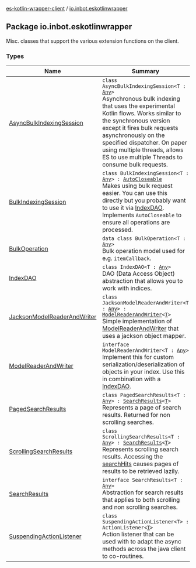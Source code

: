 [es-kotlin-wrapper-client](../index.md) / [io.inbot.eskotlinwrapper](./index.md)

## Package io.inbot.eskotlinwrapper

Misc. classes that support the various extension functions on the client.

### Types

| Name | Summary |
|---|---|
| [AsyncBulkIndexingSession](-async-bulk-indexing-session/index.md) | `class AsyncBulkIndexingSession<T : `[`Any`](https://kotlinlang.org/api/latest/jvm/stdlib/kotlin/-any/index.html)`>`<br>Asynchronous bulk indexing that uses the experimental Kotlin flows. Works similar to the synchronous version except it fires bulk requests asynchronously on the specified dispatcher. On paper using multiple threads, allows ES to use multiple Threads to consume bulk requests. |
| [BulkIndexingSession](-bulk-indexing-session/index.md) | `class BulkIndexingSession<T : `[`Any`](https://kotlinlang.org/api/latest/jvm/stdlib/kotlin/-any/index.html)`> : `[`AutoCloseable`](https://docs.oracle.com/javase/8/docs/api/java/lang/AutoCloseable.html)<br>Makes using bulk request easier. You can use this directly but you probably want to use it via [IndexDAO](-index-d-a-o/index.md). Implements `AutoCloseable` to ensure all operations are processed. |
| [BulkOperation](-bulk-operation/index.md) | `data class BulkOperation<T : `[`Any`](https://kotlinlang.org/api/latest/jvm/stdlib/kotlin/-any/index.html)`>`<br>Bulk operation model used for e.g. `itemCallback`. |
| [IndexDAO](-index-d-a-o/index.md) | `class IndexDAO<T : `[`Any`](https://kotlinlang.org/api/latest/jvm/stdlib/kotlin/-any/index.html)`>`<br>DAO (Data Access Object) abstraction that allows you to work with indices. |
| [JacksonModelReaderAndWriter](-jackson-model-reader-and-writer/index.md) | `class JacksonModelReaderAndWriter<T : `[`Any`](https://kotlinlang.org/api/latest/jvm/stdlib/kotlin/-any/index.html)`> : `[`ModelReaderAndWriter`](-model-reader-and-writer/index.md)`<`[`T`](-jackson-model-reader-and-writer/index.md#T)`>`<br>Simple implementation of [ModelReaderAndWriter](-model-reader-and-writer/index.md) that uses a jackson object mapper. |
| [ModelReaderAndWriter](-model-reader-and-writer/index.md) | `interface ModelReaderAndWriter<T : `[`Any`](https://kotlinlang.org/api/latest/jvm/stdlib/kotlin/-any/index.html)`>`<br>Implement this for custom serialization/deserialization of objects in your index. Use this in combination with a [IndexDAO](-index-d-a-o/index.md). |
| [PagedSearchResults](-paged-search-results/index.md) | `class PagedSearchResults<T : `[`Any`](https://kotlinlang.org/api/latest/jvm/stdlib/kotlin/-any/index.html)`> : `[`SearchResults`](-search-results/index.md)`<`[`T`](-paged-search-results/index.md#T)`>`<br>Represents a page of search results. Returned for non scrolling searches. |
| [ScrollingSearchResults](-scrolling-search-results/index.md) | `class ScrollingSearchResults<T : `[`Any`](https://kotlinlang.org/api/latest/jvm/stdlib/kotlin/-any/index.html)`> : `[`SearchResults`](-search-results/index.md)`<`[`T`](-scrolling-search-results/index.md#T)`>`<br>Represents scrolling search results. Accessing the [searchHits](-scrolling-search-results/search-hits.md) causes pages of results to be retrieved lazily. |
| [SearchResults](-search-results/index.md) | `interface SearchResults<T : `[`Any`](https://kotlinlang.org/api/latest/jvm/stdlib/kotlin/-any/index.html)`>`<br>Abstraction for search results that applies to both scrolling and non scrolling searches. |
| [SuspendingActionListener](-suspending-action-listener/index.md) | `class SuspendingActionListener<T> : ActionListener<`[`T`](-suspending-action-listener/index.md#T)`>`<br>Action listener that can be used with to adapt the async methods across the java client to co-routines. |

